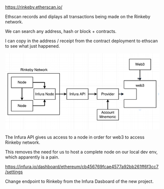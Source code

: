 https://rinkeby.etherscan.io/

Ethscan records and diplays all transactions being made on the Rinkeby network.

We can search any address, hash or block + contracts.

I can copy in the address / receipt from the contract deployment to ethscan to see what just happened.

![something](images/deployments.png)

The Infura API gives us access to a node in order for web3 to access Rinkeby network.

This removes the need for us to host a complete node on our local dev env, which apparently is a pain.

https://infura.io/dashboard/ethereum/cb456769fcae4577a92bb261ff6f3cc7/settings

Change endpoint to Rinkeby from the Infura Dasboard of the new project.
